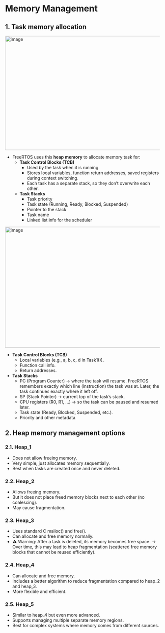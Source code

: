 # Memory Management

## 1. Task memory allocation

<img width="710" height="370" alt="image" src="https://github.com/user-attachments/assets/8955c939-433e-49ee-84cd-a207a4112e7b" />

- FreeRTOS uses this **heap memory** to allocate memory task for:
  - **Task Control Blocks (TCB)**
    - Used by the task when it is running.
    - Stores local variables, function return addresses, saved registers during context switching.
    - Each task has a separate stack, so they don’t overwrite each other.
  - **Task Stacks**
    - Task priority
    - Task state (Running, Ready, Blocked, Suspended)
    - Pointer to the stack
    - Task name
    - Linked list info for the scheduler

<img width="773" height="392" alt="image" src="https://github.com/user-attachments/assets/3bfc4444-60ea-4cfd-badf-c7f30cc2ffb1" />

- **Task Control Blocks (TCB)**
    - Local variables (e.g., a, b, c, d in Task1()).
    - Function call info.
    - Return addresses.
- **Task Stacks**
    - PC (Program Counter) → where the task will resume. FreeRTOS remembers exactly which line (instruction) the task was at. Later, the task continues exactly where it left off.
    - SP (Stack Pointer) → current top of the task’s stack.
    - CPU registers (R0, R1, …) → so the task can be paused and resumed later.
    - Task state (Ready, Blocked, Suspended, etc.).
    - Priority and other metadata.
 
## 2. Heap memory management options

### 2.1. Heap_1

- Does not allow freeing memory.
- Very simple, just allocates memory sequentially.
- Best when tasks are created once and never deleted.

### 2.2. Heap_2

- Allows freeing memory.
- But it does not place freed memory blocks next to each other (no coalescing).
- May cause fragmentation.

### 2.3. Heap_3

- Uses standard C malloc() and free().
- Can allocate and free memory normally.
- ⚠️ Warning: After a task is deleted, its memory becomes free space.
→ Over time, this may lead to heap fragmentation (scattered free memory blocks that cannot be reused efficiently).

### 2.4. Heap_4

- Can allocate and free memory.
- Includes a better algorithm to reduce fragmentation compared to heap_2 and heap_3.
- More flexible and efficient.

### 2.5. Heap_5

- Similar to heap_4 but even more advanced.
- Supports managing multiple separate memory regions.
- Best for complex systems where memory comes from different sources.
